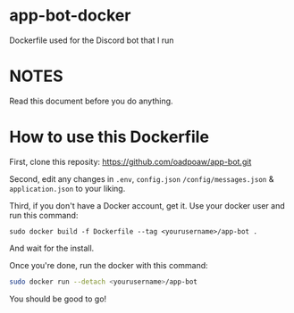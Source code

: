 # app-bot-docker
Dockerfile used for the Discord bot that I run

# NOTES
Read this document before you do anything.

# How to use this Dockerfile
First, clone this reposity: https://github.com/oadpoaw/app-bot.git

Second, edit any changes in `.env`, `config.json` `/config/messages.json` & `application.json` to your liking. 

Third, if you don't have a Docker account, get it. Use your docker user and run this command:
```
sudo docker build -f Dockerfile --tag <yourusername>/app-bot .
```
And wait for the install. 

Once you're done, run the docker with this command:
```bash
sudo docker run --detach <yourusername>/app-bot
```

You should be good to go!
